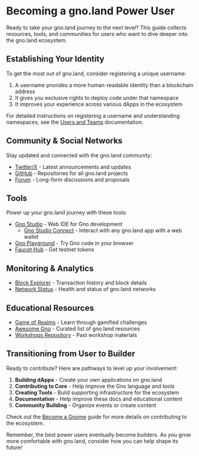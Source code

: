 # Becoming a gno.land Power User

Ready to take your gno.land journey to the next level? This guide collects
resources, tools, and communities for users who want to dive deeper into the
gno.land ecosystem. 

## Establishing Your Identity

To get the most out of gno.land, consider registering a unique username:

1. A username provides a more human-readable identity than a blockchain address
2. It gives you exclusive rights to deploy code under that namespace
3. It improves your experience across various dApps in the ecosystem

For detailed instructions on registering a username and understanding
namespaces, see the [Users and Teams](../resources/users-and-teams.md)
documentation. 

## Community & Social Networks

Stay updated and connected with the gno.land community:

- [Twitter/X](https://twitter.com/_gnoland) - Latest announcements and updates
- [GitHub](https://github.com/gnolang) - Repositories for all gno.land projects
- [Forum](https://gno.land/r/demo/boards/) - Long-form discussions and proposals

## Tools

Power up your gno.land journey with these tools:

- [Gno Studio](https://gno.studio/) - Web IDE for Gno development
  - [Gno Studio Connect](https://gno.studio/connect) - Interact with any gno.land app with a web wallet
- [Gno Playground](https://play.gno.land/) - Try Gno code in your browser
- [Faucet Hub](https://faucet.gno.land/) - Get testnet tokens

## Monitoring & Analytics

- [Block Explorer](https://gnoscan.io/) - Transaction history and block details
- [Network Status](https://status.gnoteam.com/) - Health and status of gno.land networks

## Educational Resources

- [Game of Realms](https://github.com/gnolang/game-of-realms) - Learn through gamified challenges
- [Awesome Gno](https://github.com/gnoverse/awesome-gno) - Curated list of gno.land resources
- [Workshops Repository](https://github.com/gnolang/workshops) - Past workshop materials

## Transitioning from User to Builder

Ready to contribute? Here are pathways to level up your involvement:

1. **Building dApps** - Create your own applications on gno.land
2. **Contributing to Core** - Help improve the Gno language and tools
3. **Creating Tools** - Build supporting infrastructure for the ecosystem
4. **Documentation** - Help improve these docs and educational content
5. **Community Building** - Organize events or create content

Check out the [Become a Gnome](../builders/become-a-gnome.md) guide for more
details on contributing to the ecosystem. 

Remember, the best power users eventually become builders. As you grow more
comfortable with gno.land, consider how you can help shape its future! 
